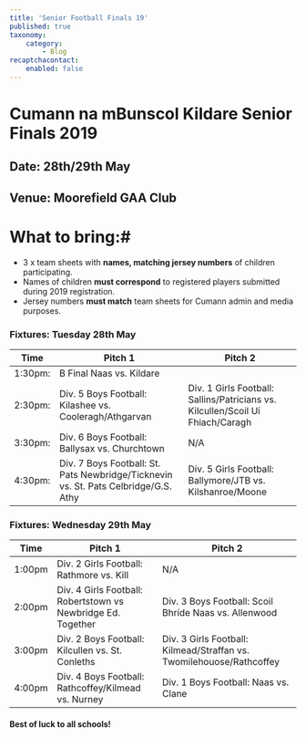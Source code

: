 ```yaml
---
title: 'Senior Football Finals 19'
published: true
taxonomy:
    category:
        - Blog
recaptchacontact:
    enabled: false
---
```


# Cumann na mBunscol Kildare Senior Finals 2019 #

## Date: 28th/29th May

## Venue: Moorefield GAA Club

# What to bring:#
* 3 x team sheets with **names, matching jersey numbers** of children participating.
* Names of children **must correspond** to registered players submitted during 2019 registration.
* Jersey numbers **must match** team sheets for Cumann admin and media purposes.

### Fixtures: Tuesday 28th May
Time | Pitch 1 | Pitch 2 
--- | --- | ---
1:30pm: | B Final Naas vs. Kildare
2:30pm: | Div. 5 Boys Football: Kilashee vs. Cooleragh/Athgarvan | Div. 1 Girls Football: Sallins/Patricians vs. Kilcullen/Scoil Uí Fhiach/Caragh
3:30pm: | Div. 6 Boys Football: Ballysax vs. Churchtown | N/A |
4:30pm: | Div. 7 Boys Football: St. Pats Newbridge/Ticknevin vs. St. Pats Celbridge/G.S. Athy | Div. 5 Girls Football: Ballymore/JTB vs. Kilshanroe/Moone

### Fixtures: Wednesday 29th May
Time | Pitch 1 | Pitch 2 
--- | --- | ---
1:00pm | Div. 2 Girls Football: Rathmore vs. Kill | N/A |
2:00pm | Div. 4 Girls Football: Robertstown vs Newbridge Ed. Together | Div. 3 Boys Football: Scoil Bhríde Naas vs. Allenwood
3:00pm | Div. 2 Boys Football: Kilcullen vs. St. Conleths | Div. 3 Girls Football: Kilmead/Straffan vs. Twomilehouose/Rathcoffey 
4:00pm | Div. 4 Boys Football: Rathcoffey/Kilmead vs. Nurney | Div. 1 Boys Football: Naas vs. Clane



#### Best of luck to all schools!